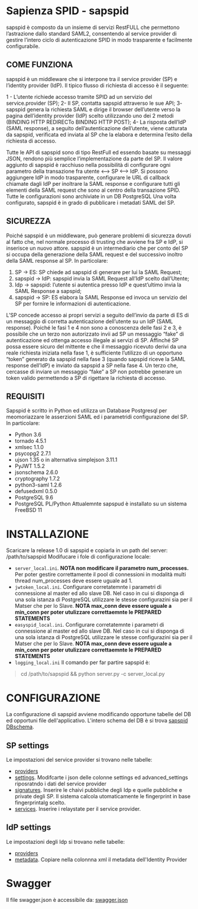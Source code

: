 # Sapienza SPID - sapspid
sapspid è composto da un insieme di servizi RestFULL che permettono l’astrazione dallo standard SAML2, consentendo al service provider di gestire l’intero ciclo di autenticazione SPID in modo trasparente e facilmente configurabile.
## COME FUNZIONA
sapspid è un middleware che si interpone tra il service provider (SP) e l’identity provider (IdP). Il tipico flusso di richiesta di accesso è il seguente:

1 - L’utente richiede accesso tramite SPID ad un servizio del service.provider (SP);
2- Il SP, contatta sapspid attraverso le sue API;
3- sapspid genera la richiesta SAML e dirige il browser dell’utente verso la pagina dell’identity provider (IdP) scelto utilizzando uno dei 2 metodi (BINDING HTTP REDIRECTo BINDING HTTP POST);
4- La risposta dell’IdP (SAML response), a seguito dell’autenticazione dell’utente, viene catturata da sapspid, verificata ed inviata al SP che la elabora e determina l’esito della richiesta di accesso.

Tutte le API di sapspid sono di tipo RestFull ed essendo basate su messaggi JSON, rendono più semplice l’implementazione da parte del SP. Il valore aggiunto di sapspid è racchiuso nella possibilità di configurare ogni parametro della transazione fra utente <–> SP <–> IdP. Si possono aggiungere IdP in modo trasparente, configurare le URL di callback chiamate dagli IdP per inoltrare la SAML response e configurare tutti gli elementi della SAML request che sono al centro della transazione SPID. Tutte le configurazioni sono archiviate in un DB PostgreSQL
Una volta configurato, sapspid è in grado di pubblicare i metadati SAML del SP.
## SICUREZZA
Poiché sapspid è un middleware, può generare problemi di sicurezza dovuti al fatto che, nel normale processo di trusting che avviene fra SP e IdP, si inserisce un nuovo attore. sapspid è un intermediario che per conto del SP si occupa della generazione della SAML request e del successivo inoltro della SAML response al SP. In particolare:

1.	SP -> ES: SP chiede ad sapspid di generare per lui la SAML Request;
2.	sapspid -> IdP: sapspid invia la SAML Request all’IdP scelto dall’Utente;
3.	Idp -> sapspid: l’utente si autentica presso IdP e quest’ultimo invia la SAML Response a sapspid;
4.	sapspid -> SP: ES elabora la SAML Response ed invoca un servizio del SP per fornire le informazioni di autenticazione.

L’SP concede accesso ai propri servizi a seguito dell’invio da parte di ES di un messaggio di corretta autenticazione dell’utente su un IdP (SAML response). Poiché le fasi 1 e 4 non sono a conoscenza delle fasi 2 e 3, è possibile che un terzo non autorizzato invii ad SP un messaggio “fake” di autenticazione ed ottenga accesso illegale ai servizi di SP.
Affinché SP possa essere sicuro del mittente e che il messaggio ricevuto derivi da una reale richiesta iniziata nella fase 1, è sufficiente l’utilizzo di un opportuno “token” generato da sapspid nella fase 3 (quando sapspid riceve la SAML response dell’IdP) e inviato da sapspid a SP nella fase 4. 
Un terzo che, cercasse di inviare un messaggio “fake” a SP non potrebbe generare un token valido permettendo a SP di rigettare la richiesta di accesso. 
## REQUISITI
Sapspid è scritto in Python ed utilizza un Database Postgresql per meomoriazzare le asserzioni SAML ed i parametridi configurazione del SP.
In particolare:
* Python 3.6
* tornado 4.5.1
* xmlsec 1.1.0
* psycopg2 2.7.1
* ujson 1.35 o in alternativa simplejson 3.11.1
* PyJWT 1.5.2
* jsonschema 2.6.0
* cryptography 1.7.2
* python3-saml 1.2.6
* defusedxml 0.5.0
* PostgreSQL 9.6
* PostgreSQL PL/Python
Attualemnte sapspud è installato su un sistema FreeBSD 11
# INSTALLAZIONE
Scaricare la release 1.0 di sapspid e copiarla in un path del server: /path/to/sapspid
Modifucare i fole di configurazione locale:
* `server_local.ini`. **NOTA non modificare il parametro num_processes.** Per poter gestire correttamente il pool di connessioni in modalità multi thread num_processes deve essere uguale ad 1.
* `jwtoken_local.ini`. Configurare corretatemnte i parametri di connessione al master ed allo slave DB. Nel caso in cui si disponga di una sola istanza di PostgreSQL utilizzare le stesse configurazini sia per il Matser che per lo Slave. **NOTA max_conn deve essere uguale a min_conn per poter utulizzare correttaemnte le PREPARED STATEMENTS**
* `easyspid_local.ini`. Configurare corretatemnte i parametri di connessione al master ed allo slave DB. Nel caso in cui si disponga di una sola istanza di PostgreSQL utilizzare le stesse configurazini sia per il Matser che per lo Slave. **NOTA max_conn deve essere uguale a min_conn per poter utulizzare correttaemnte le PREPARED STATEMENTS**
* `logging_local.ini`
Il comando per far partire sapspid è:
> cd /path/to/sapspid && python server.py -c server_local.py 
# CONFIGURAZIONE
La configurazione di sapspid avviene modificando opportune tabelle del DB ed opportuni file dell'applicativo.
L'intero schema del DB è si trova [sapspid DBschema](http://spid.uniroma1.it/api/doc/SchemaDb/index.html).
## SP settings
Le impostazioni del service provider si trovano nelle tabelle:
* [providers](http://spid.uniroma1.it/api/doc/SchemaDb/saml/tables/providers.html)
* [settings](http://spid.uniroma1.it/api/doc/SchemaDb/saml/tables/settings.html). Modifcarte i json delle colonne settings ed advanced_settings riposratndo i dati del service provider
* [signatures](http://spid.uniroma1.it/api/doc/SchemaDb/saml/tables/signatures.html). Inserire le chaivi pubbliche degli Idp e quelle pubbliche e private degli SP. Il sistema calcola utomaticamente le fingerprint in base fingerprintalg scelto.
* [services](http://spid.uniroma1.it/api/doc/SchemaDb/saml/tables/services.html). Inserire i relaystate per il service provider.
## IdP settings
Le impostazioni degli Idp si trovano nelle tabelle:
* [providers](http://spid.uniroma1.it/api/doc/SchemaDb/saml/tables/providers.html)
* [metadata](http://spid.uniroma1.it/api/doc/SchemaDb/saml/tables/metadata.html). Copiare nella colonnna xml il metadata dell'Identity Provider
# Swagger
Il file swagger.json è accessibile da:
[swagger.json](http://spid.uniroma1.it/api/doc/swagger.json)
